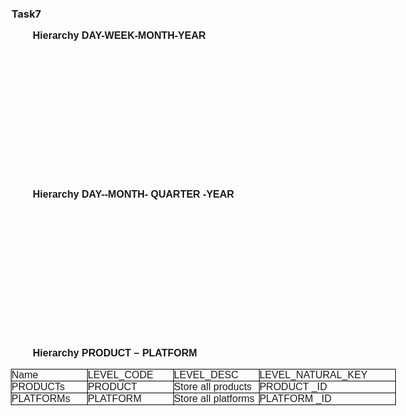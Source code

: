 ### Task7

<p style='margin-top:0in;margin-right:0in;margin-bottom:.0001pt;margin-left:25.5pt;text-align:justify;line-height:normal;font-size:19px;font-family:"Cambria",serif;vertical-align:baseline;'><strong><span style='font-size:16px;font-family:"Arial",sans-serif;'>Hierarchy DAY-WEEK-MONTH-YEAR</span></strong><span style='font-size:16px;font-family:"Arial",sans-serif;'>&nbsp;</span></p>
<table style="width:0in;margin-left:-.75pt;border-collapse:collapse;">
    <tbody>
        <tr>
            <td style="width: 91.5pt;border: 1pt solid windowtext;padding: 0in;vertical-align: top;">
                <p style='margin-top:0in;margin-right:0in;margin-bottom:.0001pt;margin-left:0in;text-align:justify;line-height:  normal;font-size:19px;font-family:"Cambria",serif;vertical-align:baseline;'><span style='font-size:16px;font-family:"Arial",sans-serif;'>Name</span><span style='font-size:16px;font-family:"Arial",sans-serif;'>&nbsp;</span></p>
            </td>
            <td style="width: 103.5pt;border-top: 1pt solid windowtext;border-right: 1pt solid windowtext;border-bottom: 1pt solid windowtext;border-image: initial;border-left: none;padding: 0in;vertical-align: top;">
                <p style='margin-top:0in;margin-right:0in;margin-bottom:.0001pt;margin-left:0in;text-align:justify;line-height:  normal;font-size:19px;font-family:"Cambria",serif;vertical-align:baseline;'><span style='font-size:16px;font-family:"Arial",sans-serif;'>LEVEL_CODE</span><span style='font-size:16px;font-family:"Arial",sans-serif;'>&nbsp;</span></p>
            </td>
            <td style="width: 102.75pt;border-top: 1pt solid windowtext;border-right: 1pt solid windowtext;border-bottom: 1pt solid windowtext;border-image: initial;border-left: none;padding: 0in;vertical-align: top;">
                <p style='margin-top:0in;margin-right:0in;margin-bottom:.0001pt;margin-left:0in;text-align:justify;line-height:  normal;font-size:19px;font-family:"Cambria",serif;vertical-align:baseline;'><span style='font-size:16px;font-family:"Arial",sans-serif;'>LEVEL_DESC</span><span style='font-size:16px;font-family:"Arial",sans-serif;'>&nbsp;</span></p>
            </td>
            <td style="width: 164.25pt;border-top: 1pt solid windowtext;border-right: 1pt solid windowtext;border-bottom: 1pt solid windowtext;border-image: initial;border-left: none;padding: 0in;vertical-align: top;">
                <p style='margin-top:0in;margin-right:0in;margin-bottom:.0001pt;margin-left:0in;text-align:justify;line-height:  normal;font-size:19px;font-family:"Cambria",serif;vertical-align:baseline;'><span style='font-size:16px;font-family:"Arial",sans-serif;'>LEVEL_NATURAL_KEY</span><span style='font-size:16px;font-family:"Arial",sans-serif;'>&nbsp;</span></p>
            </td>
        </tr>
        <tr>
            <td style="width: 91.5pt;border-right: 1pt solid windowtext;border-bottom: 1pt solid windowtext;border-left: 1pt solid windowtext;border-image: initial;border-top: none;padding: 0in;vertical-align: top;">
                <p style='margin-top:0in;margin-right:0in;margin-bottom:.0001pt;margin-left:0in;text-align:justify;line-height:  normal;font-size:19px;font-family:"Cambria",serif;vertical-align:baseline;'><span style='font-size:16px;font-family:"Arial",sans-serif;'>DAYs</span><span style='font-size:16px;font-family:"Arial",sans-serif;'>&nbsp;</span></p>
            </td>
            <td style="width: 103.5pt;border-top: none;border-left: none;border-bottom: 1pt solid windowtext;border-right: 1pt solid windowtext;padding: 0in;vertical-align: top;">
                <p style='margin-top:0in;margin-right:0in;margin-bottom:.0001pt;margin-left:0in;text-align:justify;line-height:  normal;font-size:19px;font-family:"Cambria",serif;vertical-align:baseline;'><span style='font-size:16px;font-family:"Arial",sans-serif;'>DAY</span><span style='font-size:16px;font-family:"Arial",sans-serif;'>&nbsp;</span></p>
            </td>
            <td style="width: 102.75pt;border-top: none;border-left: none;border-bottom: 1pt solid windowtext;border-right: 1pt solid windowtext;padding: 0in;vertical-align: top;">
                <p style='margin-top:0in;margin-right:0in;margin-bottom:.0001pt;margin-left:0in;text-align:justify;line-height:  normal;font-size:19px;font-family:"Cambria",serif;vertical-align:baseline;'><span style='font-size:16px;font-family:  "Arial",sans-serif;'>Store all day at the calendar&nbsp;</span></p>
            </td>
            <td style="width: 164.25pt;border-top: none;border-left: none;border-bottom: 1pt solid windowtext;border-right: 1pt solid windowtext;padding: 0in;vertical-align: top;">
                <p style='margin-top:0in;margin-right:0in;margin-bottom:.0001pt;margin-left:0in;text-align:justify;line-height:  normal;font-size:19px;font-family:"Cambria",serif;vertical-align:baseline;'><span style='font-size:16px;font-family:"Arial",sans-serif;'>DAY_ID</span><span style='font-size:16px;font-family:"Arial",sans-serif;'>&nbsp;</span></p>
            </td>
        </tr>
        <tr>
            <td style="width: 91.5pt;border-right: 1pt solid windowtext;border-bottom: 1pt solid windowtext;border-left: 1pt solid windowtext;border-image: initial;border-top: none;padding: 0in;vertical-align: top;">
                <p style='margin-top:0in;margin-right:0in;margin-bottom:.0001pt;margin-left:0in;text-align:justify;line-height:  normal;font-size:19px;font-family:"Cambria",serif;vertical-align:baseline;'><span style='font-size:16px;font-family:"Arial",sans-serif;'>WEEKs</span><span style='font-size:16px;font-family:"Arial",sans-serif;'>&nbsp;</span></p>
            </td>
            <td style="width: 103.5pt;border-top: none;border-left: none;border-bottom: 1pt solid windowtext;border-right: 1pt solid windowtext;padding: 0in;vertical-align: top;">
                <p style='margin-top:0in;margin-right:0in;margin-bottom:.0001pt;margin-left:0in;text-align:justify;line-height:  normal;font-size:19px;font-family:"Cambria",serif;vertical-align:baseline;'><span style='font-size:16px;font-family:"Arial",sans-serif;'>WEEK</span><span style='font-size:16px;font-family:"Arial",sans-serif;'>&nbsp;</span></p>
            </td>
            <td style="width: 102.75pt;border-top: none;border-left: none;border-bottom: 1pt solid windowtext;border-right: 1pt solid windowtext;padding: 0in;vertical-align: top;">
                <p style='margin-top:0in;margin-right:0in;margin-bottom:.0001pt;margin-left:0in;text-align:justify;line-height:  normal;font-size:19px;font-family:"Cambria",serif;vertical-align:baseline;'><span style='font-size:16px;font-family:  "Arial",sans-serif;'>Store all weeks at the calendar&nbsp;</span></p>
            </td>
            <td style="width: 164.25pt;border-top: none;border-left: none;border-bottom: 1pt solid windowtext;border-right: 1pt solid windowtext;padding: 0in;vertical-align: top;">
                <p style='margin-top:0in;margin-right:0in;margin-bottom:.0001pt;margin-left:0in;text-align:justify;line-height:  normal;font-size:19px;font-family:"Cambria",serif;vertical-align:baseline;'><span style='font-size:16px;font-family:"Arial",sans-serif;'>WEEK_ID</span><span style='font-size:16px;font-family:"Arial",sans-serif;'>&nbsp;</span></p>
            </td>
        </tr>
        <tr>
            <td style="width: 91.5pt;border-right: 1pt solid windowtext;border-bottom: 1pt solid windowtext;border-left: 1pt solid windowtext;border-image: initial;border-top: none;padding: 0in;vertical-align: top;">
                <p style='margin-top:0in;margin-right:0in;margin-bottom:.0001pt;margin-left:0in;text-align:justify;line-height:  normal;font-size:19px;font-family:"Cambria",serif;vertical-align:baseline;'><span style='font-size:16px;font-family:  "Arial",sans-serif;'>MONTHs&nbsp;</span></p>
            </td>
            <td style="width: 103.5pt;border-top: none;border-left: none;border-bottom: 1pt solid windowtext;border-right: 1pt solid windowtext;padding: 0in;vertical-align: top;">
                <p style='margin-top:0in;margin-right:0in;margin-bottom:.0001pt;margin-left:0in;text-align:justify;line-height:  normal;font-size:19px;font-family:"Cambria",serif;vertical-align:baseline;'><span style='font-size:16px;font-family:  "Arial",sans-serif;'>MONTH&nbsp;</span></p>
            </td>
            <td style="width: 102.75pt;border-top: none;border-left: none;border-bottom: 1pt solid windowtext;border-right: 1pt solid windowtext;padding: 0in;vertical-align: top;">
                <p style='margin-top:0in;margin-right:0in;margin-bottom:.0001pt;margin-left:0in;text-align:justify;line-height:  normal;font-size:19px;font-family:"Cambria",serif;vertical-align:baseline;'><span style='font-size:16px;font-family:  "Arial",sans-serif;'>Store all month at the calendar&nbsp;</span></p>
            </td>
            <td style="width: 164.25pt;border-top: none;border-left: none;border-bottom: 1pt solid windowtext;border-right: 1pt solid windowtext;padding: 0in;vertical-align: top;">
                <p style='margin-top:0in;margin-right:0in;margin-bottom:.0001pt;margin-left:0in;text-align:justify;line-height:  normal;font-size:19px;font-family:"Cambria",serif;vertical-align:baseline;'><span style='font-size:16px;font-family:  "Arial",sans-serif;'>MONTH_ID&nbsp;</span></p>
            </td>
        </tr>
        <tr>
            <td style="width: 91.5pt;border-right: 1pt solid windowtext;border-bottom: 1pt solid windowtext;border-left: 1pt solid windowtext;border-image: initial;border-top: none;padding: 0in;height: 19.5pt;vertical-align: top;">
                <p style='margin-top:0in;margin-right:0in;margin-bottom:.0001pt;margin-left:0in;text-align:justify;line-height:  normal;font-size:19px;font-family:"Cambria",serif;vertical-align:baseline;'><span style='font-size:16px;font-family:  "Arial",sans-serif;'>YEARs&nbsp;</span></p>
            </td>
            <td style="width: 103.5pt;border-top: none;border-left: none;border-bottom: 1pt solid windowtext;border-right: 1pt solid windowtext;padding: 0in;height: 19.5pt;vertical-align: top;">
                <p style='margin-top:0in;margin-right:0in;margin-bottom:.0001pt;margin-left:0in;text-align:justify;line-height:  normal;font-size:19px;font-family:"Cambria",serif;vertical-align:baseline;'><span style='font-size:16px;font-family:  "Arial",sans-serif;'>YEAR&nbsp;</span></p>
            </td>
            <td style="width: 102.75pt;border-top: none;border-left: none;border-bottom: 1pt solid windowtext;border-right: 1pt solid windowtext;padding: 0in;height: 19.5pt;vertical-align: top;">
                <p style='margin-top:0in;margin-right:0in;margin-bottom:.0001pt;margin-left:0in;text-align:justify;line-height:  normal;font-size:19px;font-family:"Cambria",serif;vertical-align:baseline;'><span style='font-size:16px;font-family:  "Arial",sans-serif;'>Store all years &nbsp;</span></p>
            </td>
            <td style="width: 164.25pt;border-top: none;border-left: none;border-bottom: 1pt solid windowtext;border-right: 1pt solid windowtext;padding: 0in;height: 19.5pt;vertical-align: top;">
                <p style='margin-top:0in;margin-right:0in;margin-bottom:.0001pt;margin-left:0in;text-align:justify;line-height:  normal;font-size:19px;font-family:"Cambria",serif;vertical-align:baseline;'><span style='font-size:16px;font-family:  "Arial",sans-serif;'>YEAR_ID&nbsp;</span></p>
            </td>
        </tr>
    </tbody>
</table>
<p style='margin-top:0in;margin-right:0in;margin-bottom:.0001pt;margin-left:25.5pt;text-align:justify;line-height:normal;font-size:19px;font-family:"Cambria",serif;vertical-align:baseline;'><strong><span style='font-size:16px;font-family:"Arial",sans-serif;'>Hierarchy DAY--MONTH- QUARTER -YEAR</span></strong><span style='font-size:16px;font-family:"Arial",sans-serif;'>&nbsp;</span></p>
<table style="width:0in;margin-left:-.75pt;border-collapse:collapse;">
    <tbody>
        <tr>
            <td style="width: 91.5pt;border: 1pt solid windowtext;padding: 0in;vertical-align: top;">
                <p style='margin-top:0in;margin-right:0in;margin-bottom:.0001pt;margin-left:0in;text-align:justify;line-height:  normal;font-size:19px;font-family:"Cambria",serif;vertical-align:baseline;'><span style='font-size:16px;font-family:"Arial",sans-serif;'>Name</span><span style='font-size:16px;font-family:"Arial",sans-serif;'>&nbsp;</span></p>
            </td>
            <td style="width: 103.5pt;border-top: 1pt solid windowtext;border-right: 1pt solid windowtext;border-bottom: 1pt solid windowtext;border-image: initial;border-left: none;padding: 0in;vertical-align: top;">
                <p style='margin-top:0in;margin-right:0in;margin-bottom:.0001pt;margin-left:0in;text-align:justify;line-height:  normal;font-size:19px;font-family:"Cambria",serif;vertical-align:baseline;'><span style='font-size:16px;font-family:"Arial",sans-serif;'>LEVEL_CODE</span><span style='font-size:16px;font-family:"Arial",sans-serif;'>&nbsp;</span></p>
            </td>
            <td style="width: 102.75pt;border-top: 1pt solid windowtext;border-right: 1pt solid windowtext;border-bottom: 1pt solid windowtext;border-image: initial;border-left: none;padding: 0in;vertical-align: top;">
                <p style='margin-top:0in;margin-right:0in;margin-bottom:.0001pt;margin-left:0in;text-align:justify;line-height:  normal;font-size:19px;font-family:"Cambria",serif;vertical-align:baseline;'><span style='font-size:16px;font-family:"Arial",sans-serif;'>LEVEL_DESC</span><span style='font-size:16px;font-family:"Arial",sans-serif;'>&nbsp;</span></p>
            </td>
            <td style="width: 164.25pt;border-top: 1pt solid windowtext;border-right: 1pt solid windowtext;border-bottom: 1pt solid windowtext;border-image: initial;border-left: none;padding: 0in;vertical-align: top;">
                <p style='margin-top:0in;margin-right:0in;margin-bottom:.0001pt;margin-left:0in;text-align:justify;line-height:  normal;font-size:19px;font-family:"Cambria",serif;vertical-align:baseline;'><span style='font-size:16px;font-family:"Arial",sans-serif;'>LEVEL_NATURAL_KEY</span><span style='font-size:16px;font-family:"Arial",sans-serif;'>&nbsp;</span></p>
            </td>
        </tr>
        <tr>
            <td style="width: 91.5pt;border-right: 1pt solid windowtext;border-bottom: 1pt solid windowtext;border-left: 1pt solid windowtext;border-image: initial;border-top: none;padding: 0in;vertical-align: top;">
                <p style='margin-top:0in;margin-right:0in;margin-bottom:.0001pt;margin-left:0in;text-align:justify;line-height:  normal;font-size:19px;font-family:"Cambria",serif;vertical-align:baseline;'><span style='font-size:16px;font-family:"Arial",sans-serif;'>DAYs</span><span style='font-size:16px;font-family:"Arial",sans-serif;'>&nbsp;</span></p>
            </td>
            <td style="width: 103.5pt;border-top: none;border-left: none;border-bottom: 1pt solid windowtext;border-right: 1pt solid windowtext;padding: 0in;vertical-align: top;">
                <p style='margin-top:0in;margin-right:0in;margin-bottom:.0001pt;margin-left:0in;text-align:justify;line-height:  normal;font-size:19px;font-family:"Cambria",serif;vertical-align:baseline;'><span style='font-size:16px;font-family:"Arial",sans-serif;'>DAY</span><span style='font-size:16px;font-family:"Arial",sans-serif;'>&nbsp;</span></p>
            </td>
            <td style="width: 102.75pt;border-top: none;border-left: none;border-bottom: 1pt solid windowtext;border-right: 1pt solid windowtext;padding: 0in;vertical-align: top;">
                <p style='margin-top:0in;margin-right:0in;margin-bottom:.0001pt;margin-left:0in;text-align:justify;line-height:  normal;font-size:19px;font-family:"Cambria",serif;vertical-align:baseline;'><span style='font-size:16px;font-family:  "Arial",sans-serif;'>Store all day at the calendar&nbsp;</span></p>
            </td>
            <td style="width: 164.25pt;border-top: none;border-left: none;border-bottom: 1pt solid windowtext;border-right: 1pt solid windowtext;padding: 0in;vertical-align: top;">
                <p style='margin-top:0in;margin-right:0in;margin-bottom:.0001pt;margin-left:0in;text-align:justify;line-height:  normal;font-size:19px;font-family:"Cambria",serif;vertical-align:baseline;'><span style='font-size:16px;font-family:"Arial",sans-serif;'>DAY_ID</span><span style='font-size:16px;font-family:"Arial",sans-serif;'>&nbsp;</span></p>
            </td>
        </tr>
        <tr>
            <td style="width: 91.5pt;border-right: 1pt solid windowtext;border-bottom: 1pt solid windowtext;border-left: 1pt solid windowtext;border-image: initial;border-top: none;padding: 0in;vertical-align: top;">
                <p style='margin-top:0in;margin-right:0in;margin-bottom:.0001pt;margin-left:0in;text-align:justify;line-height:  normal;font-size:19px;font-family:"Cambria",serif;vertical-align:baseline;'><span style='font-size:16px;font-family:  "Arial",sans-serif;'>MONTHs&nbsp;</span></p>
            </td>
            <td style="width: 103.5pt;border-top: none;border-left: none;border-bottom: 1pt solid windowtext;border-right: 1pt solid windowtext;padding: 0in;vertical-align: top;">
                <p style='margin-top:0in;margin-right:0in;margin-bottom:.0001pt;margin-left:0in;text-align:justify;line-height:  normal;font-size:19px;font-family:"Cambria",serif;vertical-align:baseline;'><span style='font-size:16px;font-family:  "Arial",sans-serif;'>MONTH&nbsp;</span></p>
            </td>
            <td style="width: 102.75pt;border-top: none;border-left: none;border-bottom: 1pt solid windowtext;border-right: 1pt solid windowtext;padding: 0in;vertical-align: top;">
                <p style='margin-top:0in;margin-right:0in;margin-bottom:.0001pt;margin-left:0in;text-align:justify;line-height:  normal;font-size:19px;font-family:"Cambria",serif;vertical-align:baseline;'><span style='font-size:16px;font-family:  "Arial",sans-serif;'>Store all month at the calendar&nbsp;</span></p>
            </td>
            <td style="width: 164.25pt;border-top: none;border-left: none;border-bottom: 1pt solid windowtext;border-right: 1pt solid windowtext;padding: 0in;vertical-align: top;">
                <p style='margin-top:0in;margin-right:0in;margin-bottom:.0001pt;margin-left:0in;text-align:justify;line-height:  normal;font-size:19px;font-family:"Cambria",serif;vertical-align:baseline;'><span style='font-size:16px;font-family:  "Arial",sans-serif;'>MONTH_ID&nbsp;</span></p>
            </td>
        </tr>
        <tr>
            <td style="width: 91.5pt;border-right: 1pt solid windowtext;border-bottom: 1pt solid windowtext;border-left: 1pt solid windowtext;border-image: initial;border-top: none;padding: 0in;vertical-align: top;">
                <p style='margin-top:0in;margin-right:0in;margin-bottom:.0001pt;margin-left:0in;text-align:justify;line-height:  normal;font-size:19px;font-family:"Cambria",serif;vertical-align:baseline;'><span style='font-size:16px;font-family:  "Arial",sans-serif;'>QUARTERs&nbsp;</span></p>
            </td>
            <td style="width: 103.5pt;border-top: none;border-left: none;border-bottom: 1pt solid windowtext;border-right: 1pt solid windowtext;padding: 0in;vertical-align: top;">
                <p style='margin-top:0in;margin-right:0in;margin-bottom:.0001pt;margin-left:0in;text-align:justify;line-height:  normal;font-size:19px;font-family:"Cambria",serif;vertical-align:baseline;'><span style='font-size:16px;font-family:  "Arial",sans-serif;'>QUARTER&nbsp;</span></p>
            </td>
            <td style="width: 102.75pt;border-top: none;border-left: none;border-bottom: 1pt solid windowtext;border-right: 1pt solid windowtext;padding: 0in;vertical-align: top;">
                <p style='margin-top:0in;margin-right:0in;margin-bottom:.0001pt;margin-left:0in;text-align:justify;line-height:  normal;font-size:19px;font-family:"Cambria",serif;vertical-align:baseline;'><span style='font-size:16px;font-family:  "Arial",sans-serif;'>Store all quarter at the calendar&nbsp;</span></p>
            </td>
            <td style="width: 164.25pt;border-top: none;border-left: none;border-bottom: 1pt solid windowtext;border-right: 1pt solid windowtext;padding: 0in;vertical-align: top;">
                <p style='margin-top:0in;margin-right:0in;margin-bottom:.0001pt;margin-left:0in;text-align:justify;line-height:  normal;font-size:19px;font-family:"Cambria",serif;vertical-align:baseline;'><span style='font-size:16px;font-family:  "Arial",sans-serif;'>QUARTER_ID&nbsp;</span></p>
            </td>
        </tr>
        <tr>
            <td style="width: 91.5pt;border-right: 1pt solid windowtext;border-bottom: 1pt solid windowtext;border-left: 1pt solid windowtext;border-image: initial;border-top: none;padding: 0in;height: 19.5pt;vertical-align: top;">
                <p style='margin-top:0in;margin-right:0in;margin-bottom:.0001pt;margin-left:0in;text-align:justify;line-height:  normal;font-size:19px;font-family:"Cambria",serif;vertical-align:baseline;'><span style='font-size:16px;font-family:  "Arial",sans-serif;'>YEARs&nbsp;</span></p>
            </td>
            <td style="width: 103.5pt;border-top: none;border-left: none;border-bottom: 1pt solid windowtext;border-right: 1pt solid windowtext;padding: 0in;height: 19.5pt;vertical-align: top;">
                <p style='margin-top:0in;margin-right:0in;margin-bottom:.0001pt;margin-left:0in;text-align:justify;line-height:  normal;font-size:19px;font-family:"Cambria",serif;vertical-align:baseline;'><span style='font-size:16px;font-family:  "Arial",sans-serif;'>YEAR&nbsp;</span></p>
            </td>
            <td style="width: 102.75pt;border-top: none;border-left: none;border-bottom: 1pt solid windowtext;border-right: 1pt solid windowtext;padding: 0in;height: 19.5pt;vertical-align: top;">
                <p style='margin-top:0in;margin-right:0in;margin-bottom:.0001pt;margin-left:0in;text-align:justify;line-height:  normal;font-size:19px;font-family:"Cambria",serif;vertical-align:baseline;'><span style='font-size:16px;font-family:  "Arial",sans-serif;'>Store all years &nbsp;</span></p>
            </td>
            <td style="width: 164.25pt;border-top: none;border-left: none;border-bottom: 1pt solid windowtext;border-right: 1pt solid windowtext;padding: 0in;height: 19.5pt;vertical-align: top;">
                <p style='margin-top:0in;margin-right:0in;margin-bottom:.0001pt;margin-left:0in;text-align:justify;line-height:  normal;font-size:19px;font-family:"Cambria",serif;vertical-align:baseline;'><span style='font-size:16px;font-family:  "Arial",sans-serif;'>YEAR_ID&nbsp;</span></p>
            </td>
        </tr>
    </tbody>
</table>
<p style='margin-top:0in;margin-right:0in;margin-bottom:.0001pt;margin-left:0in;text-align:left;line-height:normal;font-size:19px;font-family:"Cambria",serif;text-indent:25.5pt;vertical-align:baseline;'><strong><span style='font-size:16px;font-family:"Arial",sans-serif;'>Hierarchy PRODUCT &ndash; PLATFORM&nbsp;</span></strong></p>
<table style="width:462.0pt;margin-left:-.75pt;border-collapse:collapse;">
    <tbody>
        <tr>
            <td style="width: 91.5pt;border: 1pt solid windowtext;padding: 0in;vertical-align: top;">
                <p style='margin-top:0in;margin-right:0in;margin-bottom:.0001pt;margin-left:0in;text-align:justify;line-height:  normal;font-size:19px;font-family:"Cambria",serif;vertical-align:baseline;'><span style='font-size:16px;font-family:"Arial",sans-serif;'>Name</span><span style='font-size:16px;font-family:"Arial",sans-serif;'>&nbsp;</span></p>
            </td>
            <td style="width: 103.5pt;border-top: 1pt solid windowtext;border-right: 1pt solid windowtext;border-bottom: 1pt solid windowtext;border-image: initial;border-left: none;padding: 0in;vertical-align: top;">
                <p style='margin-top:0in;margin-right:0in;margin-bottom:.0001pt;margin-left:0in;text-align:justify;line-height:  normal;font-size:19px;font-family:"Cambria",serif;vertical-align:baseline;'><span style='font-size:16px;font-family:"Arial",sans-serif;'>LEVEL_CODE</span><span style='font-size:16px;font-family:"Arial",sans-serif;'>&nbsp;</span></p>
            </td>
            <td style="width: 102.75pt;border-top: 1pt solid windowtext;border-right: 1pt solid windowtext;border-bottom: 1pt solid windowtext;border-image: initial;border-left: none;padding: 0in;vertical-align: top;">
                <p style='margin-top:0in;margin-right:0in;margin-bottom:.0001pt;margin-left:0in;text-align:justify;line-height:  normal;font-size:19px;font-family:"Cambria",serif;vertical-align:baseline;'><span style='font-size:16px;font-family:"Arial",sans-serif;'>LEVEL_DESC</span><span style='font-size:16px;font-family:"Arial",sans-serif;'>&nbsp;</span></p>
            </td>
            <td style="width: 164.25pt;border-top: 1pt solid windowtext;border-right: 1pt solid windowtext;border-bottom: 1pt solid windowtext;border-image: initial;border-left: none;padding: 0in;vertical-align: top;">
                <p style='margin-top:0in;margin-right:0in;margin-bottom:.0001pt;margin-left:0in;text-align:justify;line-height:  normal;font-size:19px;font-family:"Cambria",serif;vertical-align:baseline;'><span style='font-size:16px;font-family:"Arial",sans-serif;'>LEVEL_NATURAL_KEY</span><span style='font-size:16px;font-family:"Arial",sans-serif;'>&nbsp;</span></p>
            </td>
        </tr>
        <tr>
            <td style="width: 91.5pt;border-right: 1pt solid windowtext;border-bottom: 1pt solid windowtext;border-left: 1pt solid windowtext;border-image: initial;border-top: none;padding: 0in;vertical-align: top;">
                <p style='margin-top:0in;margin-right:0in;margin-bottom:.0001pt;margin-left:0in;text-align:justify;line-height:  normal;font-size:19px;font-family:"Cambria",serif;vertical-align:baseline;'><span style='font-size:16px;font-family:  "Arial",sans-serif;'>PRODUCTs&nbsp;</span></p>
            </td>
            <td style="width: 103.5pt;border-top: none;border-left: none;border-bottom: 1pt solid windowtext;border-right: 1pt solid windowtext;padding: 0in;vertical-align: top;">
                <p style='margin-top:0in;margin-right:0in;margin-bottom:.0001pt;margin-left:0in;text-align:justify;line-height:  normal;font-size:19px;font-family:"Cambria",serif;vertical-align:baseline;'><span style='font-size:16px;font-family:  "Arial",sans-serif;'>PRODUCT</span></p>
            </td>
            <td style="width: 102.75pt;border-top: none;border-left: none;border-bottom: 1pt solid windowtext;border-right: 1pt solid windowtext;padding: 0in;vertical-align: top;">
                <p style='margin-top:0in;margin-right:0in;margin-bottom:.0001pt;margin-left:0in;text-align:justify;line-height:  normal;font-size:19px;font-family:"Cambria",serif;vertical-align:baseline;'><span style='font-size:16px;font-family:  "Arial",sans-serif;'>Store all products&nbsp;</span></p>
            </td>
            <td style="width: 164.25pt;border-top: none;border-left: none;border-bottom: 1pt solid windowtext;border-right: 1pt solid windowtext;padding: 0in;vertical-align: top;">
                <p style='margin-top:0in;margin-right:0in;margin-bottom:.0001pt;margin-left:0in;text-align:justify;line-height:  normal;font-size:19px;font-family:"Cambria",serif;vertical-align:baseline;'><span style='font-size:16px;font-family:  "Arial",sans-serif;'>PRODUCT</span><span style='font-size:16px;font-family:"Arial",sans-serif;'>&nbsp;_ID</span><span style='font-size:16px;font-family:"Arial",sans-serif;'>&nbsp;</span></p>
            </td>
        </tr>
        <tr>
            <td style="width: 91.5pt;border-right: 1pt solid windowtext;border-bottom: 1pt solid windowtext;border-left: 1pt solid windowtext;border-image: initial;border-top: none;padding: 0in;vertical-align: top;">
                <p style='margin-top:0in;margin-right:0in;margin-bottom:.0001pt;margin-left:0in;text-align:justify;line-height:  normal;font-size:19px;font-family:"Cambria",serif;vertical-align:baseline;'><span style='font-size:16px;font-family:  "Arial",sans-serif;'>PLATFORMs&nbsp;</span></p>
            </td>
            <td style="width: 103.5pt;border-top: none;border-left: none;border-bottom: 1pt solid windowtext;border-right: 1pt solid windowtext;padding: 0in;vertical-align: top;">
                <p style='margin-top:0in;margin-right:0in;margin-bottom:.0001pt;margin-left:0in;text-align:justify;line-height:  normal;font-size:19px;font-family:"Cambria",serif;vertical-align:baseline;'><span style='font-size:16px;font-family:  "Arial",sans-serif;'>PLATFORM</span></p>
            </td>
            <td style="width: 102.75pt;border-top: none;border-left: none;border-bottom: 1pt solid windowtext;border-right: 1pt solid windowtext;padding: 0in;vertical-align: top;">
                <p style='margin-top:0in;margin-right:0in;margin-bottom:.0001pt;margin-left:0in;text-align:justify;line-height:  normal;font-size:19px;font-family:"Cambria",serif;vertical-align:baseline;'><span style='font-size:16px;font-family:  "Arial",sans-serif;'>Store all platforms&nbsp;</span></p>
            </td>
            <td style="width: 164.25pt;border-top: none;border-left: none;border-bottom: 1pt solid windowtext;border-right: 1pt solid windowtext;padding: 0in;vertical-align: top;">
                <p style='margin-top:0in;margin-right:0in;margin-bottom:.0001pt;margin-left:0in;text-align:justify;line-height:  normal;font-size:19px;font-family:"Cambria",serif;vertical-align:baseline;'><span style='font-size:16px;font-family:  "Arial",sans-serif;'>PLATFORM _ID&nbsp;</span></p>
            </td>
        </tr>
    </tbody>
</table>